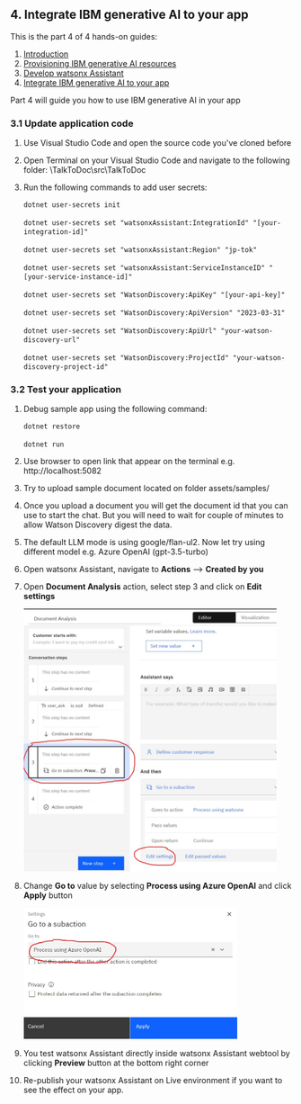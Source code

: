 ## 4. Integrate IBM generative AI to your app

This is the part 4 of 4 hands-on guides:
1. [Introduction](readme.md#1-introduction)
2. [Provisioning IBM generative AI resources](provisioning.md#2-provisioning-ibm-generative-ai-resources)
3. [Develop watsonx Assistant](develop.md#3-develop-watsonx-assistant)
4. [Integrate IBM generative AI to your app](integrate.md#4-integrate-ibm-generative-ai-to-your-app)

Part 4 will guide you how to use IBM generative AI in your app

### 3.1 Update application code

1. Use Visual Studio Code and open the source code you've cloned before

2. Open Terminal on your Visual Studio Code and navigate to the following folder: \TalkToDoc\src\TalkToDoc

3. Run the following commands to add user secrets:

    ```
    dotnet user-secrets init
    
    dotnet user-secrets set "watsonxAssistant:IntegrationId" "[your-integration-id]"

    dotnet user-secrets set "watsonxAssistant:Region" "jp-tok"

    dotnet user-secrets set "watsonxAssistant:ServiceInstanceID" "[your-service-instance-id]"

    dotnet user-secrets set "WatsonDiscovery:ApiKey" "[your-api-key]"

    dotnet user-secrets set "WatsonDiscovery:ApiVersion" "2023-03-31"

    dotnet user-secrets set "WatsonDiscovery:ApiUrl" "your-watson-discovery-url"

    dotnet user-secrets set "WatsonDiscovery:ProjectId" "your-watson-discovery-project-id"
    ```
    

### 3.2 Test your application

1. Debug sample app using the following command:

    ```
    dotnet restore

    dotnet run 
    ```
2. Use browser to open link that appear on the terminal e.g. http://localhost:5082

3. Try to upload sample document located on folder assets/samples/ 

4. Once you upload a document you will get the document id that you can use to start the chat. But you will need to wait for couple of minutes to allow Watson Discovery digest the data.

5. The default LLM mode is using google/flan-ul2. Now let try using different model e.g. Azure OpenAI (gpt-3.5-turbo)

6. Open watsonx Assistant, navigate to **Actions** --> **Created by you**

7. Open **Document Analysis** action, select step 3 and click on **Edit settings**

    <img src="assets/images/ChangeModel.jpeg" width="450">

8. Change **Go to** value by selecting **Process using Azure OpenAI** and click **Apply** button

    <img src="assets/images/UseAzureOpenAi.jpeg" width="380">

9. You test watsonx Assistant directly inside watsonx Assistant webtool by clicking **Preview** button at the bottom right corner 

9. Re-publish your watsonx Assistant on Live environment if you want to see the effect on your app.
